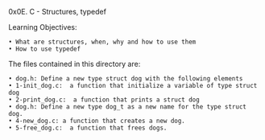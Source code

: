 ﻿0x0E. C - Structures, typedef

Learning Objectives:

    • What are structures, when, why and how to use them
    • How to use typedef

The files contained in this directory are:

    • dog.h: Define a new type struct dog with the following elements
    • 1-init_dog.c:  a function that initialize a variable of type struct dog
    • 2-print_dog.c:  a function that prints a struct dog
    • dog.h: Define a new type dog_t as a new name for the type struct dog.
    • 4-new_dog.c: a function that creates a new dog.
    • 5-free_dog.c:  a function that frees dogs.
